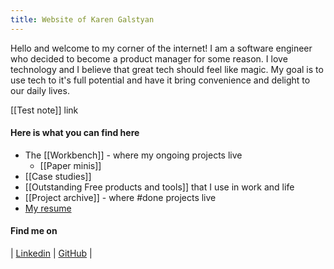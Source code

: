 ```yaml
---
title: Website of Karen Galstyan
---
```

Hello and welcome to my corner of the internet! I am a software engineer who decided to become a product manager for some reason. I love technology and I believe that great tech should feel like magic. My goal is to use tech to it's full potential and have it bring convenience and delight to our daily lives.

[[Test note]] link

#### Here is what you can find here
- The [[Workbench]] - where my ongoing projects live
	- [[Paper minis]]
- [[Case studies]]
- [[Outstanding Free products and tools]] that I use in work and life
- [[Project archive]] - where #done projects live
- [My resume](assets/Karen_Galstyan_resume.pdf)

#### Find me on
| [Linkedin](https://www.linkedin.com/in/karengalstyan/) | [GitHub](https://github.com/avelouk) | 